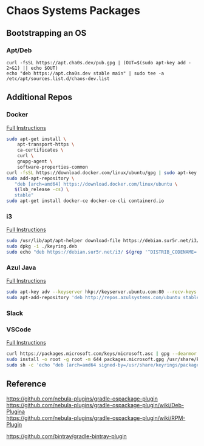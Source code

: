 # Chaos Systems Packages

## Bootstrapping an OS

### Apt/Deb
```
curl -fsSL https://apt.cha0s.dev/pub.gpg | (OUT=$(sudo apt-key add - 2>&1) || echo $OUT)
echo "deb https://apt.cha0s.dev stable main" | sudo tee -a /etc/apt/sources.list.d/chaos-dev.list
```

## Additional Repos

### Docker
[Full Instructions](https://docs.docker.com/install/linux/docker-ce/ubuntu/#install-using-the-repository)

```sh
sudo apt-get install \
    apt-transport-https \
    ca-certificates \
    curl \
    gnupg-agent \
    software-properties-common
curl -fsSL https://download.docker.com/linux/ubuntu/gpg | sudo apt-key add -
sudo add-apt-repository \
   "deb [arch=amd64] https://download.docker.com/linux/ubuntu \
   $(lsb_release -cs) \
   stable"
sudo apt-get install docker-ce docker-ce-cli containerd.io
```

### i3
[Full Instructions](https://i3wm.org/docs/repositories.html)

```sh
sudo /usr/lib/apt/apt-helper download-file https://debian.sur5r.net/i3/pool/main/s/sur5r-keyring/sur5r-keyring_2019.02.01_all.deb keyring.deb SHA256:176af52de1a976f103f9809920d80d02411ac5e763f695327de9fa6aff23f416
sudo dpkg -i ./keyring.deb
sudo echo "deb https://debian.sur5r.net/i3/ $(grep '^DISTRIB_CODENAME=' /etc/lsb-release | cut -f2 -d=) universe" >> /etc/apt/sources.list.d/sur5r-i3.list
```

### Azul Java
[Full Instructions](https://docs.azul.com/zulu/zuludocs/ZuluUserGuide/PrepareZuluPlatform/AttachAPTRepositoryUbuntuOrDebianSys.htm)

```sh
sudo apt-key adv --keyserver hkp://keyserver.ubuntu.com:80 --recv-keys 0xB1998361219BD9C9
sudo apt-add-repository 'deb http://repos.azulsystems.com/ubuntu stable main'
```

### Slack


### VSCode
[Full Instructions](https://code.visualstudio.com/docs/setup/linux)

```sh
curl https://packages.microsoft.com/keys/microsoft.asc | gpg --dearmor > packages.microsoft.gpg
sudo install -o root -g root -m 644 packages.microsoft.gpg /usr/share/keyrings/
sudo sh -c 'echo "deb [arch=amd64 signed-by=/usr/share/keyrings/packages.microsoft.gpg] https://packages.microsoft.com/repos/vscode stable main" > /etc/apt/sources.list.d/vscode.list'
```
## Reference
https://github.com/nebula-plugins/gradle-ospackage-plugin  
https://github.com/nebula-plugins/gradle-ospackage-plugin/wiki/Deb-Plugina  
https://github.com/nebula-plugins/gradle-ospackage-plugin/wiki/RPM-Plugin  

https://github.com/bintray/gradle-bintray-plugin  

